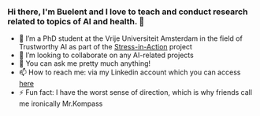 ### Hi there, I'm Buelent and I love to teach and conduct research related to topics of AI and health. 👋

- 🔭 I’m a PhD student at the Vrije Universiteit Amsterdam in the field of Trustworthy AI as part of the [Stress-in-Action](https://stress-in-action.nl/) project
- 👯 I’m looking to collaborate on any AI-related projects
- 💬 You can ask me pretty much anything!
- 📫 How to reach me: via my Linkedin account which you can access [here](https://www.linkedin.com/in/b%C3%BClent-%C3%BCndes-81772a198/?locale=en_US)   
- ⚡ Fun fact: I have the worst sense of direction, which is why friends call me ironically Mr.Kompass


